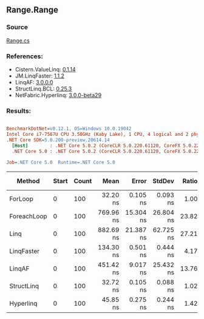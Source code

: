 ﻿## Range.Range

### Source
[Range.cs](../LinqBenchmarks/Range/Range.cs)

### References:
- Cistern.ValueLinq: [0.1.14](https://www.nuget.org/packages/Cistern.ValueLinq/0.1.14)
- JM.LinqFaster: [1.1.2](https://www.nuget.org/packages/JM.LinqFaster/1.1.2)
- LinqAF: [3.0.0.0](https://www.nuget.org/packages/LinqAF/3.0.0.0)
- StructLinq.BCL: [0.25.3](https://www.nuget.org/packages/StructLinq.BCL/0.25.3)
- NetFabric.Hyperlinq: [3.0.0-beta29](https://www.nuget.org/packages/NetFabric.Hyperlinq/3.0.0-beta29)

### Results:
``` ini

BenchmarkDotNet=v0.12.1, OS=Windows 10.0.19042
Intel Core i7-7567U CPU 3.50GHz (Kaby Lake), 1 CPU, 4 logical and 2 physical cores
.NET Core SDK=5.0.200-preview.20614.14
  [Host]        : .NET Core 5.0.2 (CoreCLR 5.0.220.61120, CoreFX 5.0.220.61120), X64 RyuJIT
  .NET Core 5.0 : .NET Core 5.0.2 (CoreCLR 5.0.220.61120, CoreFX 5.0.220.61120), X64 RyuJIT

Job=.NET Core 5.0  Runtime=.NET Core 5.0  

```
|      Method | Start | Count |      Mean |     Error |    StdDev | Ratio | RatioSD |  Gen 0 | Gen 1 | Gen 2 | Allocated |
|------------ |------ |------ |----------:|----------:|----------:|------:|--------:|-------:|------:|------:|----------:|
|     ForLoop |     0 |   100 |  32.20 ns |  0.105 ns |  0.093 ns |  1.00 |    0.00 |      - |     - |     - |         - |
| ForeachLoop |     0 |   100 | 769.96 ns | 15.304 ns | 26.804 ns | 23.82 |    0.77 | 0.0267 |     - |     - |      56 B |
|        Linq |     0 |   100 | 882.69 ns | 21.387 ns | 62.725 ns | 27.21 |    1.49 | 0.0191 |     - |     - |      40 B |
|  LinqFaster |     0 |   100 | 134.30 ns |  0.501 ns |  0.444 ns |  4.17 |    0.02 | 0.2027 |     - |     - |     424 B |
|      LinqAF |     0 |   100 | 451.42 ns |  9.017 ns | 25.432 ns | 13.76 |    0.85 |      - |     - |     - |         - |
|  StructLinq |     0 |   100 |  32.72 ns |  0.105 ns |  0.088 ns |  1.02 |    0.00 |      - |     - |     - |         - |
|   Hyperlinq |     0 |   100 |  45.85 ns |  0.275 ns |  0.244 ns |  1.42 |    0.01 |      - |     - |     - |         - |
